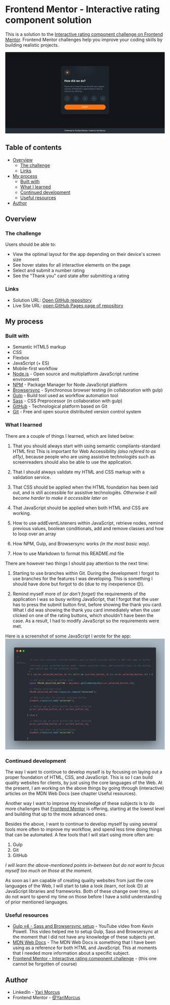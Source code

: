 # Frontend Mentor - Interactive rating component solution

This is a solution to the [Interactive rating component challenge on Frontend Mentor](https://www.frontendmentor.io/challenges/interactive-rating-component-koxpeBUmI). Frontend Mentor challenges help you improve your coding skills by building realistic projects. 

![](screenshot.png)

## Table of contents

- [Overview](#overview)
  - [The challenge](#the-challenge)
  - [Links](#links)
- [My process](#my-process)
  - [Built with](#built-with)
  - [What I learned](#what-i-learned)
  - [Continued development](#continued-development)
  - [Useful resources](#useful-resources)
- [Author](#author)

## Overview

### The challenge

Users should be able to:

- View the optimal layout for the app depending on their device's screen size
- See hover states for all interactive elements on the page
- Select and submit a number rating
- See the "Thank you" card state after submitting a rating

### Links

- Solution URL: [Open GitHub repository](https://github.com/YariMorcus/interactive-rating-component)
- Live Site URL: [open GitHub Pages page of repository](https://yarimorcus.github.io/interactive-rating-component)

## My process

### Built with

- Semantic HTML5 markup
- CSS
- Flexbox
- JavaScript (+ ES)
- Mobile-first workflow
- [Node.js](https://nextjs.org/) - Open source and multiplatform JavaScript runtime environment
- [NPM](https://www.npmjs.com/) - Package Manager for Node JavaScript platform
- [Browsersync](https://browsersync.io) - Synchronous browser testing (in collaboration with gulp)
- [Gulp](https://gulpjs.com) - Build tool used as workflow automation tool
- [Sass](https://sass-lang.com/) - CSS Preprocessor (in collaboration with gulp)
- [GitHub](https://github.com/YariMorcus/interactive-rating-component) - Technological platform based on Git
- [Git](https://git-scm.com/) - Free and open source distributed version control system

### What I learned

There are a couple of things I learned, which are listed below:
1. That you should always start with using semantic compliants-standard HTML first
  This is important for Web Accessibility _(also refered to as a11y)_, because people who are using assistive technologiës such as screenreaders should also be able to use the application.

2. That I should always validate my HTML and CSS markup with a validation service.
3. That CSS should be applied when the HTML foundation has been laid out, and is still accessible for assistive technologiës.
  _Otherwise it will become harder to make it accessible later on_
4. That JavaScript should be applied when both HTML and CSS are working.
5. How to use addEventListeners within JavaScript, retrieve nodes, remind previous values, boolean conditionals, add and remove classes and how to loop over an array
6. How NPM, Gulp, and Browsersync works _(in the most basic way)_. 
7. How to use Markdown to format this README.md file

There are however two things I should pay attention to the next time:
1. Starting to use branches within Git.
  During the development I forgot to use branches for the features I was developing.
  This is something I should have done but forgot to do (due to my inexperience :blush:).

2. Remind myself more of _(or don't forget)_ the requirements of the application
  I was so busy writing JavaScript, that I forgot that the user has to press the submit button first, before showing the thank you card. What I did was showing the thank you card immediately when the user clicked on one of the rating buttons, which shouldn't have been the case.
  As a result, I had to modify JavaScript so the requirements were met.

Here is a screenshot of some JavaScript I wrote for the app:
![](code-screenshot.png)

### Continued development

The way I want to continue to develop myself is by focusing on laying out a proper foundation of HTML, CSS, and JavaScript.
This is so I can build quality websites for clients, by just using the core languages of the Web.
At the present, I am working on the above things by going through (interactive) articles on the MDN Web Docs (see chapter Useful resources).

Another way I want to improve my knowledge of these subjects is to do more challenges that [Frontend Mentor](https://www.frontendmentor.io/challenges) is offering, starting at the lowest level and building that up to the more advanced ones.

Besides the above, I want to continue to develop myself by using several tools more often to improve my workflow, and spend less time doing things that can be automated.
A few tools that I will start using more often are:
1. Gulp
2. Git
3. GitHub

_I will learn the above-mentioned points in-between but do not want to focus myself too much on those at the moment._

As soon as I am capable of creating quality websites from just the core languages of the Web, I will start to take a look (learn, not look :blush:) at JavaScript libraries and frameworks. Both of these change over time, so I do not want to spend my time on those before I have a solid understanding of prior mentioned languages.

### Useful resources

- [Gulp v4 - Sass and Browsersync setup](https://youtu.be/QgMQeLymAdU) - YouTube video from Kevin Powell. This video helped me to setup Gulp, Sass and Browsersync at the moment that I did not have any knowledge of these subjects yet.
- [MDN Web Docs](https://developer.mozilla.org/en-US/) - The MDN Web Docs is something that I have been using as a reference for both HTML and JavaScript. This at moments that I needed more information about a specific subject.
- [Frontend Mentor - Interactive rating component challenge](https://www.frontendmentor.io/challenges/interactive-rating-component-koxpeBUmI) - (this one cannot be forgotten of course)

## Author

- LinkedIn - [Yari Morcus](https://www.linkedin.com/in/yarimorcus/)
- Frontend Mentor - [@YariMorcus](https://www.frontendmentor.io/profile/YariMorcus)
